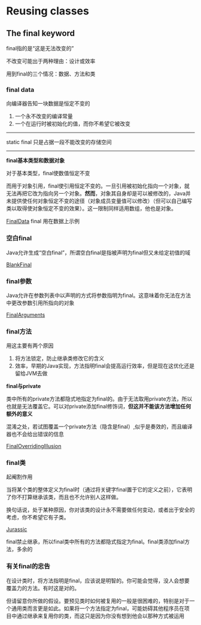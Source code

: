 # Reusing classes #

## The final keyword ##

final指的是“这是无法改变的”

不改变可能出于两种理由：设计或效率

用到final的三个情况：数据、方法和类

### final data ###

向编译器告知一块数据是恒定不变的

1. 一个永不改变的编译常量
2. 一个在运行时被初始化的值，而你不希望它被改变

---
static final 只是占据一段不能改变的存储空间

---
**final基本类型和数据对象**

对于基本类型，final使数值恒定不变

而用于对象引用，final使引用恒定不变的。一旦引用被初始化指向一个对象，就无法再把它改为指向另一个对象。**然而**，对象其自身却是可以被修改的，Java并未提供使任何对象恒定不变的途径（对象成员变量值可以修改）（但可以自己编写类以取得使对象恒定不变的效果）。这一限制同样适用数组，他也是对象。

[FinalData](FinalData.java) final 用在数据上示例

### 空白final ###

Java允许生成“空白final”，所谓空白final是指被声明为final但又未给定初值的域

[BlankFinal](BlankFinal.java)

### final参数 ###

Java允许在参数列表中以声明的方式将参数指明为final。这意味着你无法在方法中更改参数引用所指向的对象

[FinalArguments](FinalArguments.java) 


### final方法 ###

用这主要有两个原因

1. 将方法锁定，防止继承类修改它的含义
2. 效率，早期的Java实现，方法指明final会提高运行效率，但是现在这优化还是留给JVM去做

**final与private**

类中所有的private方法都隐式地指定为final的。由于无法取用private方法，所以也就是无法覆盖它。可以对private添加final修饰词，**但这并不能该方法增加任何额外的意义**

混淆之处，若试图覆盖一个private方法（隐含是final）,似乎是奏效的，而且编译器也不会给出错误的信息

[FinalOverridingIllusion](FinalOverridingIllusion.java)

### final类 ###

起阉割作用

当将某个类的整体定义为final时（通过将关键字final置于它的定义之前），它表明了你不打算继承该类，而且也不允许别人这样做。

换句话说，处于某种原因，你对该类的设计永不需要做任何变动，或者出于安全的考虑，你不希望它有子类。

[Jurassic](Jurassic.java) 

final禁止继承，所以final类中所有的方法都隐式指定为final。final类添加final方法，多余的

### 有关final的忠告 ###

在设计类时，将方法指明是final，应该说是明智的。你可能会觉得，没人会想要覆盖力的方法。有时这是对的。

但请留意你所做的假设。要预见类时如何被复用的一般是很困难的，特别是对于一个通用类而言更是如此。如果将一个方法指定为final，可能妨碍其他程序员在项目中通过继承来复用你的类，而这只是因为你没有想到他会以那种方式被运用